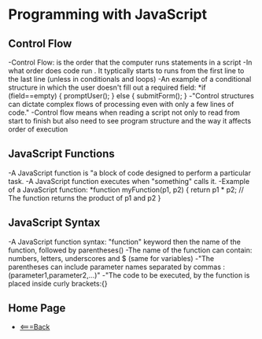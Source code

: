 # Programming with JavaScript

## Control Flow

-Control Flow: is the order that the computer runs statements in a script
-In what order does code run
    . It typtically starts to runs from the first line to the last line (unless in conditionals and loops)
-An example of a conditional structure in which the user doesn't fill out a required field:
   *if (field==empty) {
     promptUser();
    } else {
    submitForm();
    }
-"Control structures can dictate complex flows of processing even with only a few lines of code."
-Control flow means when reading a script not only to read from start to finish but also need to see program structure and the way it affects order of execution

## JavaScript Functions

-A JavaScript function is "a block of code designed to perform a particular task.
-A JavaScript function executes when "something" calls it.
-Example of a JavaScript function:
    *function myFunction(p1, p2) {
return p1 * p2;   // The function returns the product of p1 and p2
    }

## JavaScript Syntax

-A JavaScript function syntax: "function" keyword then the name of the function, followed by parentheses()
-The name of the function can contain: numbers, letters, underscores and $ (same for variables)
-"The parentheses can include parameter names separated by commas : (parameter1,parameter2,...)"
-"The code to be executed, by the function is placed inside curly brackets:{}

## Home Page

- [<===Back](https://denekm.github.io/reading-notes/)